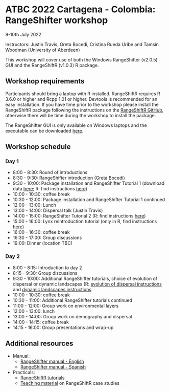 # ATBC 2022 Cartagena - Colombia: RangeShifter workshop

9-10th July 2022

Instructors: Justin Travis, Greta Bocedi, Cristina Rueda Uribe and Tamsin Woodman (University of Aberdeen)

This workshop will cover use of both the Windows RangeShifter (v2.0.5) GUI and the RangeShiftR (v1.0.3) R package.

## Workshop requirements

Participants should bring a laptop with R installed. RangeShiftR requires R 3.6.0 or higher and Rcpp 1.01 or higher. Devtools is recommended for an easy installation. If you have time prior to the workshop please install the RangeShiftR package following the instructions on the [RangeShiftR GitHub](https://rangeshifter.github.io/RangeshiftR-tutorials/installing.html), otherwise there will be time during the workshop to install the package.

The RangeShifter GUI is only available on Windows laptops and the executable can be downloaded [here](https://github.com/RangeShifter/RangeShifter-software-and-documentation).

## Workshop schedule

### Day 1

* 8:00 - 8:30: Round of introductions
* 8:30 - 9:30: RangeShifter introduction (Greta Bocedi)
* 9:30 - 10:00: Package installation and RangeShifter Tutorial 1 (download data [here](https://github.com/RangeShifter/RangeShifter-software-and-documentation); R: find instructions [here](https://rangeshifter.github.io/RangeshiftR-tutorials/tutorial_1.html#1_Simulating_range_expansions))  
* 10:00 - 10:30: coffee break
* 10:30 - 12:00: Package installation and RangeShifter Tutorial 1 continued
* 12:00 - 13:00: Lunch
* 13:00 - 14:00: Dispersal talk (Justin Travis)
* 14:00 - 15:00: RangeShifter Tutorial 2 (R: find instructions [here](https://rangeshifter.github.io/RangeshiftR-tutorials/tutorial_2.html))
* 15:00 - 16:00: Lynx reintroduction tutorial (only in R, find instructions [here](https://github.com/RangeShifter/IBS2022_RS_workshop/blob/main/code/Prac2_RangeShiftR_Lynx.R))
* 16:00 - 16:30: coffee break
* 16:30 - 17:00: Group discussions
* 19:00: Dinner (location TBC)

### Day 2

* 8:00 - 8:15: Introduction to day 2
* 8:15 - 9:30: Group discussions
* 9:30 - 10:00: Additional RangeShifter tutorials, choice of evolution of dispersal or dynamic landscapes (R: [evolution of dispersal instructions](https://rangeshifter.github.io/RangeshiftR-tutorials/tutorial_4.html) and [dynamic landscapes instructions](https://rangeshifter.github.io/RangeshiftR-tutorials/tutorial_3.html)
* 10:00 - 10:30: coffee break
* 10:30 - 11:00: Additional RangeShifter tutorials continued
* 11:00 - 12:00: Group work on environmental layers
* 12:00 - 13:00: lunch
* 13:00 - 14:00: Group work on demography and dispersal
* 14:00 - 14:15: coffee break
* 14:15 - 16:00: Group presentations and wrap-up

## Additional resources

* Manual:
    * [RangeShifter manual - English](https://tinyurl.com/RangeShifter-ManuelEN)
    * [RangeShifter manual - Spanish](https://tinyurl.com/RangeShifter-ManualEsp)
* Practicals:
    * [RangeShiftR tutorials](https://rangeshifter.github.io/RangeshiftR-tutorials/)
    * [Teaching material](https://damariszurell.github.io/EEC-QCB/) on RangeShiftR case studies

